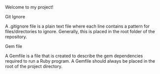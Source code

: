 Welcome to my project!


Git Ignore

A .gitignore file is a plain text file where each line contains a pattern for files/directories to ignore. Generally, this is placed in the root folder of the repository.

Gem file

A Gemfile is a file that is created to describe the gem dependencies required to run a Ruby program. A Gemfile should always be placed in the root of the project directory.

